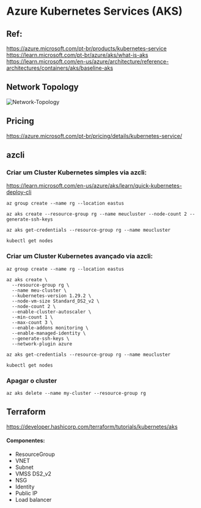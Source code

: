 # Azure Kubernetes Services (AKS)

## Ref:

<https://azure.microsoft.com/pt-br/products/kubernetes-service>\
<https://learn.microsoft.com/pt-br/azure/aks/what-is-aks>\
<https://learn.microsoft.com/en-us/azure/architecture/reference-architectures/containers/aks/baseline-aks>


## Network Topology

![Network-Topology](https://learn.microsoft.com/en-us/azure/architecture/reference-architectures/containers/aks/images/aks-baseline-architecture.svg)

## Pricing

<https://azure.microsoft.com/pt-br/pricing/details/kubernetes-service/>

## azcli

### Criar um Cluster Kubernetes simples via azcli:

<https://learn.microsoft.com/en-us/azure/aks/learn/quick-kubernetes-deploy-cli>


```
az group create --name rg --location eastus
```

```
az aks create --resource-group rg --name meucluster --node-count 2 --generate-ssh-keys
```

```
az aks get-credentials --resource-group rg --name meucluster
```

```
kubectl get nodes
```

### Criar um Cluster Kubernetes avançado via azcli:

```
az group create --name rg --location eastus
```
```
az aks create \
  --resource-group rg \
  --name meu-cluster \
  --kubernetes-version 1.29.2 \
  --node-vm-size Standard_DS2_v2 \
  --node-count 2 \
  --enable-cluster-autoscaler \
  --min-count 1 \
  --max-count 3 \
  --enable-addons monitoring \
  --enable-managed-identity \
  --generate-ssh-keys \
  --network-plugin azure
```
```
az aks get-credentials --resource-group rg --name meucluster
```

```
kubectl get nodes
```

### Apagar o cluster

```
az aks delete --name my-cluster --resource-group rg
```

## Terraform

<https://developer.hashicorp.com/terraform/tutorials/kubernetes/aks>

#### Componentes:
- ResourceGroup
- VNET
- Subnet
- VMSS DS2_v2
- NSG
- Identity
- Public IP
- Load balancer
